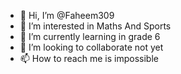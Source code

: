 - 👋 Hi, I’m @Faheem309
- 👀 I’m interested in Maths And Sports
- 🌱 I’m currently learning in grade 6
- 💞️ I’m looking to collaborate not yet
- 📫 How to reach me is impossible

<!---
Faheem309/Faheem309 is a ✨ special ✨ repository because its `README.md` (this file) appears on your GitHub profile.
You can click the Preview link to take a look at your changes.
--->
